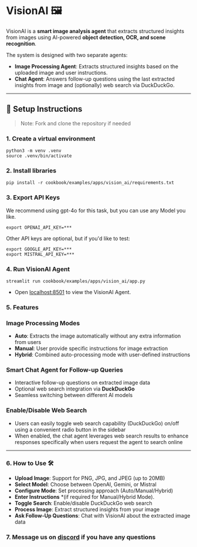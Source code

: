 # VisionAI 🖼️
VisionAI is a **smart image analysis agent** that extracts structured insights from images using AI-powered **object detection, OCR, and scene recognition**.

The system is designed with two separate agents:
- **Image Processing Agent**: Extracts structured insights based on the uploaded image and user instructions.
- **Chat Agent**: Answers follow-up questions using the last extracted insights from image and (optionally) web search via DuckDuckGo.

---

## 🚀 **Setup Instructions**

> Note: Fork and clone the repository if needed

### 1. Create a virtual environment

```shell
python3 -m venv .venv
source .venv/bin/activate
```

### 2. Install libraries

```shell
pip install -r cookbook/examples/apps/vision_ai/requirements.txt
```

### 3. Export API Keys

We recommend using gpt-4o for this task, but you can use any Model you like.

```shell
export OPENAI_API_KEY=***
```

Other API keys are optional, but if you'd like to test:

```shell
export GOOGLE_API_KEY=***
export MISTRAL_API_KEY=***
```

### 4. Run VisionAI Agent

```shell
streamlit run cookbook/examples/apps/vision_ai/app.py
```

- Open [localhost:8501](http://localhost:8501) to view the VisionAI Agent.

### 5. Features

### Image Processing Modes
- **Auto**: Extracts the image automatically without any extra information from users
- **Manual**: User provide specific instructions for image extraction
- **Hybrid**: Combined auto-processing mode with user-defined instructions

### Smart Chat Agent for Follow-up Queries
- Interactive follow-up questions on extracted image data
- Optional web search integration via **DuckDuckGo**
- Seamless switching between different AI models

### Enable/Disable Web Search
- Users can easily toggle web search capability (DuckDuckGo) on/off using a convenient radio button in the sidebar
- When enabled, the chat agent leverages web search results to enhance responses specifically when users request the agent to search online

---

### 6. How to Use 🛠

- **Upload Image**: Support for PNG, JPG, and JPEG (up to 20MB)
- **Select Model**: Choose between OpenAI, Gemini, or Mistral
- **Configure Mode**: Set processing approach (Auto/Manual/Hybrid)
- **Enter Instructions** *(if required for Manual/Hybrid Mode).
- **Toggle Search**: Enable/disable DuckDuckGo web search
- **Process Image**: Extract structured insights from your image
- **Ask Follow-Up Questions**: Chat with VisionAI about the extracted image data

### 7. Message us on [discord](https://agno.link/discord) if you have any questions


